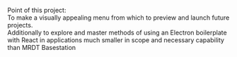 Point of this project:  
To make a visually appealing menu from which to preview and launch future projects.  
Additionally to explore and master methods of using an Electron boilerplate with React in applications much smaller in scope and necessary capability than MRDT Basestation
